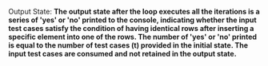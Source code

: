 Output State: **The output state after the loop executes all the iterations is a series of 'yes' or 'no' printed to the console, indicating whether the input test cases satisfy the condition of having identical rows after inserting a specific element into one of the rows. The number of 'yes' or 'no' printed is equal to the number of test cases (t) provided in the initial state. The input test cases are consumed and not retained in the output state.**